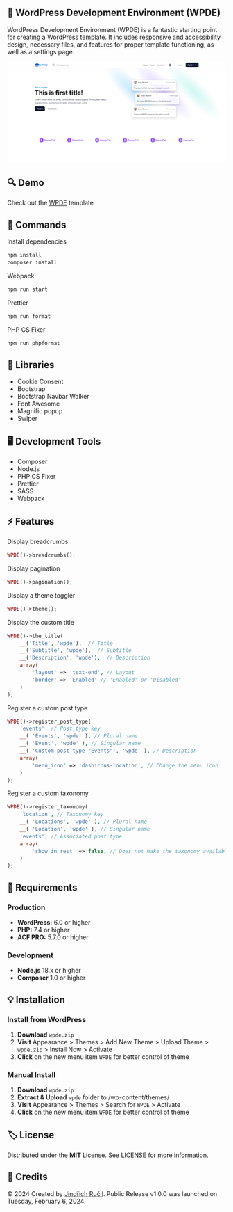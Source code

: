 ## 🎨 WordPress Development Environment (WPDE)

WordPress Development Environment (WPDE) is a fantastic starting point for creating a WordPress template. It includes responsive and accessibility design, necessary files, and features for proper template functioning, as well as a settings page.

![WPDE - Cover](/.github/cover.png)

## 🔍 Demo

Check out the [WPDE](https://jindrichrucil.com/) template

## 🔧 Commands

Install dependencies 
```sh
npm install
composer install
```

Webpack
```sh
npm run start
```

Prettier
```sh
npm run format
```

PHP CS Fixer
```sh
npm run phpformat
```

## 🧪 Libraries

-   Cookie Consent
-   Bootstrap
-   Bootstrap Navbar Walker
-   Font Awesome
-   Magnific popup
-   Swiper

## 🖥️ Development Tools
-   Composer
-   Node.js
-   PHP CS Fixer
-   Prettier
-   SASS
-   Webpack

## ⚡ Features

Display breadcrumbs
```php
WPDE()->breadcrumbs();
```

Display pagination
```php
WPDE()->pagination();
```

Display a theme toggler
```php
WPDE()->theme();
```

Display the custom title
```php
WPDE()->the_title(
    __('Title', 'wpde'),  // Title
    __('Subtitle', 'wpde'),  // Subtitle
    __('Description', 'wpde'),  // Description
    array(
        'layout' => 'text-end', // Layout
        'border' => 'Enabled' // 'Enabled' or 'Disabled'
    )
);
```

Register a custom post type
```php
WPDE()->register_post_type(
    'events', // Post type key
    __( 'Events', 'wpde' ), // Plural name
    __( 'Event', 'wpde' ), // Singular name
    __( 'Custom post type "Events"', 'wpde' ), // Description
    array(
        'menu_icon' => 'dashicons-location', // Change the menu icon
    )
);
```

Register a custom taxonomy
```php
WPDE()->register_taxonomy(
    'location', // Taxonomy key
    __( 'Locations', 'wpde' ), // Plural name
    __( 'Location', 'wpde' ), // Singular name
    'events', // Associated post type
    array(
        'show_in_rest' => false, // Does not make the taxonomy available in the REST API.
    )
);
```

## 🎯 Requirements

### Production
-   **WordPress:** 6.0 or higher
-   **PHP:** 7.4 or higher
-   **ACF PRO:** 5.7.0 or higher

### Development
-   **Node.js** 18.x or higher
-   **Composer** 1.0 or higher

## 💡 Installation 

### Install from WordPress

1. **Download** `wpde.zip`
2. **Visit** Appearance > Themes > Add New Theme > Upload Theme > `wpde.zip` > Install Now > Activate
3. **Click** on the new menu item `WPDE` for better control of theme

### Manual Install

1. **Download** `wpde.zip`
2. **Extract & Upload** `wpde` folder to /wp-content/themes/
3. **Visit** Appearance > Themes > Search for `WPDE` > Activate
4. **Click** on the new menu item `WPDE` for better control of theme

## 🏷️ License

Distributed under the **MIT** License. See [LICENSE](https://github.com/rucilos/wpde/blob/master/LICENSE) for more information.

## 🎉 Credits

© 2024 Created by [Jindřich Ručil](https://jindrichrucil.com). Public Release v1.0.0 was launched on Tuesday, February 6, 2024.
